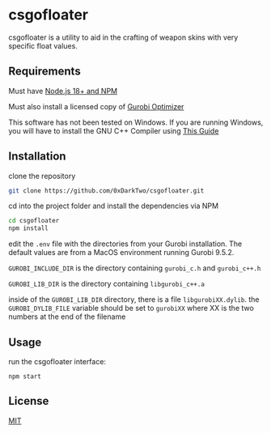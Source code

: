 # csgofloater
csgofloater is a utility to aid in the crafting of weapon skins with very specific float values.

## Requirements

Must have [Node.js 18+ and NPM](https://nodejs.org/en/download/)

Must also install a licensed copy of [Gurobi Optimizer](https://www.gurobi.com/downloads/gurobi-software/)

This software has not been tested on Windows. If you are running Windows, you will have to install the GNU C++ Compiler using [This Guide](https://www3.cs.stonybrook.edu/~alee/g++/g++.html)

## Installation

clone the repository

```bash
git clone https://github.com/0xDarkTwo/csgofloater.git
```

cd into the project folder and install the dependencies via NPM

```bash
cd csgofloater
npm install
```

edit the `.env` file with the directories from your Gurobi installation. The default values are from a MacOS environment running Gurobi 9.5.2.

`GUROBI_INCLUDE_DIR` is the directory containing `gurobi_c.h` and `gurobi_c++.h`

`GUROBI_LIB_DIR` is the directory containing `libgurobi_c++.a`

inside of the `GUROBI_LIB_DIR` directory, there is a file `libgurobiXX.dylib`. the `GUROBI_DYLIB_FILE` variable should be set to `gurobiXX` where XX is the two numbers at the end of the filename

## Usage
run the csgofloater interface:

```
npm start
```

## License
[MIT](https://choosealicense.com/licenses/mit/)